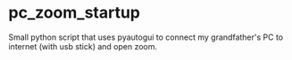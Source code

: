 # pc_zoom_startup
Small python script that uses pyautogui to connect my grandfather's PC to internet (with usb stick) and open zoom.
